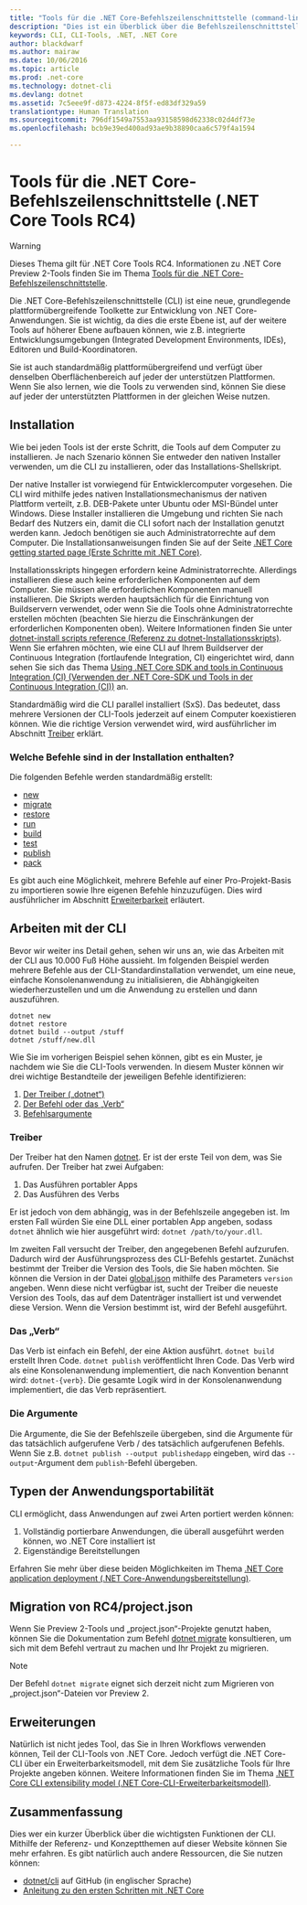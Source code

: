 ```yaml
---
title: "Tools für die .NET Core-Befehlszeilenschnittstelle (command-line interface, CLI) | Microsoft-Dokumentation"
description: "Dies ist ein Überblick über die Befehlszeilenschnittstelle (CLI) und deren wesentliche Funktionen"
keywords: CLI, CLI-Tools, .NET, .NET Core
author: blackdwarf
ms.author: mairaw
ms.date: 10/06/2016
ms.topic: article
ms.prod: .net-core
ms.technology: dotnet-cli
ms.devlang: dotnet
ms.assetid: 7c5eee9f-d873-4224-8f5f-ed83df329a59
translationtype: Human Translation
ms.sourcegitcommit: 796df1549a7553aa93158598d62338c02d4df73e
ms.openlocfilehash: bcb9e39ed400ad93ae9b38890caa6c579f4a1594

---
```


# <a name="net-core-command-line-interface-tools-net-core-tools-rc4"></a>Tools für die .NET Core-Befehlszeilenschnittstelle (.NET Core Tools RC4)

> [!WARNING]
> Dieses Thema gilt für .NET Core Tools RC4. Informationen zu .NET Core Preview 2-Tools finden Sie im Thema [Tools für die .NET Core-Befehlszeilenschnittstelle](../../tools/index.md).

Die .NET Core-Befehlszeilenschnittstelle (CLI) ist eine neue, grundlegende plattformübergreifende Toolkette zur Entwicklung von .NET Core-Anwendungen. Sie ist wichtig, da dies die erste Ebene ist, auf der weitere Tools auf höherer Ebene aufbauen können, wie z.B. integrierte Entwicklungsumgebungen (Integrated Development Environments, IDEs), Editoren und Build-Koordinatoren. 

Sie ist auch standardmäßig plattformübergreifend und verfügt über denselben Oberflächenbereich auf jeder der unterstützen Plattformen. Wenn Sie also lernen, wie die Tools zu verwenden sind, können Sie diese auf jeder der unterstützten Plattformen in der gleichen Weise nutzen. 

## <a name="installation"></a>Installation
Wie bei jeden Tools ist der erste Schritt, die Tools auf dem Computer zu installieren. Je nach Szenario können Sie entweder den nativen Installer verwenden, um die CLI zu installieren, oder das Installations-Shellskript.

Der native Installer ist vorwiegend für Entwicklercomputer vorgesehen. Die CLI wird mithilfe jedes nativen Installationsmechanismus der nativen Plattform verteilt, z.B. DEB-Pakete unter Ubuntu oder MSI-Bündel unter Windows. Diese Installer installieren die Umgebung und richten Sie nach Bedarf des Nutzers ein, damit die CLI sofort nach der Installation genutzt werden kann. Jedoch benötigen sie auch Administratorrechte auf dem Computer. Die Installationsanweisungen finden Sie auf der Seite [.NET Core getting started page (Erste Schritte mit .NET Core)](https://aka.ms/dotnetcoregs).

Installationsskripts hingegen erfordern keine Administratorrechte. Allerdings installieren diese auch keine erforderlichen Komponenten auf dem Computer. Sie müssen alle erforderlichen Komponenten manuell installieren. Die Skripts werden hauptsächlich für die Einrichtung von Buildservern verwendet, oder wenn Sie die Tools ohne Administratorrechte erstellen möchten (beachten Sie hierzu die Einschränkungen der erforderlichen Komponenten oben). Weitere Informationen finden Sie unter [dotnet-install scripts reference (Referenz zu dotnet-Installationsskripts)](dotnet-install-script.md). Wenn Sie erfahren möchten, wie eine CLI auf Ihrem Buildserver der Continuous Integration (fortlaufende Integration, CI) eingerichtet wird, dann sehen Sie sich das Thema [Using .NET Core SDK and tools in Continuous Integration (CI) (Verwenden der .NET Core-SDK und Tools in der Continuous Integration (CI))](using-ci-with-cli.md) an. 

Standardmäßig wird die CLI parallel installiert (SxS). Das bedeutet, dass mehrere Versionen der CLI-Tools jederzeit auf einem Computer koexistieren können. Wie die richtige Version verwendet wird, wird ausführlicher im Abschnitt [Treiber](#driver) erklärt. 

### <a name="what-commands-come-in-the-box"></a>Welche Befehle sind in der Installation enthalten?
Die folgenden Befehle werden standardmäßig erstellt:

* [new](dotnet-new.md)
* [migrate](dotnet-migrate.md)
* [restore](dotnet-restore.md)
* [run](dotnet-run.md)
* [build](dotnet-build.md)
* [test](dotnet-test.md)
* [publish](dotnet-publish.md)
* [pack](dotnet-pack.md)

Es gibt auch eine Möglichkeit, mehrere Befehle auf einer Pro-Projekt-Basis zu importieren sowie Ihre eigenen Befehle hinzuzufügen. Dies wird ausführlicher im Abschnitt [Erweiterbarkeit](#extensibility) erläutert. 

## <a name="working-with-the-cli"></a>Arbeiten mit der CLI

Bevor wir weiter ins Detail gehen, sehen wir uns an, wie das Arbeiten mit der CLI aus 10.000 Fuß Höhe aussieht. Im folgenden Beispiel werden mehrere Befehle aus der CLI-Standardinstallation verwendet, um eine neue, einfache Konsolenanwendung zu initialisieren, die Abhängigkeiten wiederherzustellen und um die Anwendung zu erstellen und dann auszuführen. 

```console
dotnet new
dotnet restore
dotnet build --output /stuff
dotnet /stuff/new.dll
```

Wie Sie im vorherigen Beispiel sehen können, gibt es ein Muster, je nachdem wie Sie die CLI-Tools verwenden. In diesem Muster können wir drei wichtige Bestandteile der jeweiligen Befehle identifizieren:

1. [Der Treiber („dotnet“)](#driver)
2. [Der Befehl oder das „Verb“](#the-verb)
3. [Befehlsargumente](#the-arguments)

### <a name="driver"></a>Treiber
Der Treiber hat den Namen [dotnet](dotnet.md). Er ist der erste Teil von dem, was Sie aufrufen. Der Treiber hat zwei Aufgaben:

1. Das Ausführen portabler Apps
2. Das Ausführen des Verbs

Er ist jedoch von dem abhängig, was in der Befehlszeile angegeben ist. Im ersten Fall würden Sie eine DLL einer portablen App angeben, sodass `dotnet` ähnlich wie hier ausgeführt wird: `dotnet /path/to/your.dll`. 

Im zweiten Fall versucht der Treiber, den angegebenen Befehl aufzurufen. Dadurch wird der Ausführungsprozess des CLI-Befehls gestartet. Zunächst bestimmt der Treiber die Version des Tools, die Sie haben möchten. Sie können die Version in der Datei [global.json](global-json.md) mithilfe des Parameters `version` angeben. Wenn diese nicht verfügbar ist, sucht der Treiber die neueste Version des Tools, das auf dem Datenträger installiert ist und verwendet diese Version. Wenn die Version bestimmt ist, wird der Befehl ausgeführt. 

### <a name="the-verb"></a>Das „Verb“
Das Verb ist einfach ein Befehl, der eine Aktion ausführt. `dotnet build` erstellt Ihren Code. `dotnet publish` veröffentlicht Ihren Code. Das Verb wird als eine Konsolenanwendung implementiert, die nach Konvention benannt wird: `dotnet-{verb}`. Die gesamte Logik wird in der Konsolenanwendung implementiert, die das Verb repräsentiert. 

### <a name="the-arguments"></a>Die Argumente
Die Argumente, die Sie der Befehlszeile übergeben, sind die Argumente für das tatsächlich aufgerufene Verb / des tatsächlich aufgerufenen Befehls. Wenn Sie z.B. `dotnet publish --output publishedapp` eingeben, wird das `--output`-Argument dem `publish`-Befehl übergeben. 

## <a name="types-of-application-portability"></a>Typen der Anwendungsportabilität
CLI ermöglicht, dass Anwendungen auf zwei Arten portiert werden können:

1. Vollständig portierbare Anwendungen, die überall ausgeführt werden können, wo .NET Core installiert ist
2. Eigenständige Bereitstellungen

Erfahren Sie mehr über diese beiden Möglichkeiten im Thema [.NET Core application deployment (.NET Core-Anwendungsbereitstellung)](../deploying/index.md). 

## <a name="migration-from-rc4projectjson"></a>Migration von RC4/project.json
Wenn Sie Preview 2-Tools und „project.json“-Projekte genutzt haben, können Sie die Dokumentation zum Befehl [dotnet migrate](dotnet-migrate.md) konsultieren, um sich mit dem Befehl vertraut zu machen und Ihr Projekt zu migrieren. 

> [!NOTE]
> Der Befehl `dotnet migrate` eignet sich derzeit nicht zum Migrieren von „project.json“-Dateien vor Preview 2. 

## <a name="extensibility"></a>Erweiterungen
Natürlich ist nicht jedes Tool, das Sie in Ihren Workflows verwenden können, Teil der CLI-Tools von .NET Core. Jedoch verfügt die .NET Core-CLI über ein Erweiterbarkeitsmodell, mit dem Sie zusätzliche Tools für Ihre Projekte angeben können. Weitere Informationen finden Sie im Thema [.NET Core CLI extensibility model (.NET Core-CLI-Erweiterbarkeitsmodell)](extensibility.md).

## <a name="summary"></a>Zusammenfassung
Dies wer ein kurzer Überblick über die wichtigsten Funktionen der CLI. Mithilfe der Referenz- und Konzeptthemen auf dieser Website können Sie mehr erfahren. Es gibt natürlich auch andere Ressourcen, die Sie nutzen können:
* [dotnet/cli](https://github.com/dotnet/cli/) auf GitHub (in englischer Sprache)
* [Anleitung zu den ersten Schritten mit .NET Core](https://aka.ms/dotnetcoregs/)



<!--HONumber=Feb17_HO2-->


